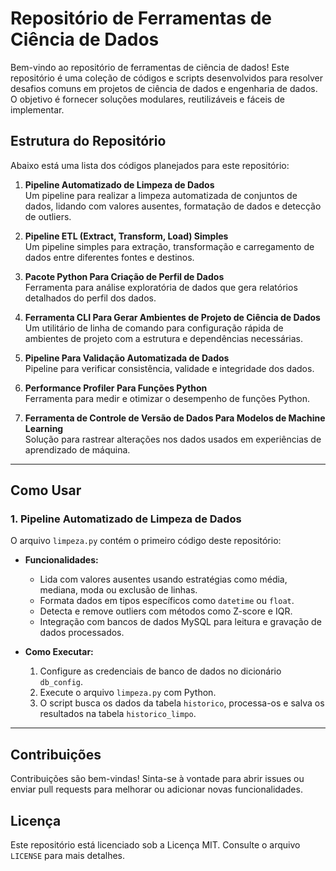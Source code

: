 # Repositório de Ferramentas de Ciência de Dados

Bem-vindo ao repositório de ferramentas de ciência de dados! Este repositório é uma coleção de códigos e scripts desenvolvidos para resolver desafios comuns em projetos de ciência de dados e engenharia de dados. O objetivo é fornecer soluções modulares, reutilizáveis e fáceis de implementar.

## Estrutura do Repositório

Abaixo está uma lista dos códigos planejados para este repositório:

1. **Pipeline Automatizado de Limpeza de Dados**  
   Um pipeline para realizar a limpeza automatizada de conjuntos de dados, lidando com valores ausentes, formatação de dados e detecção de outliers.

2. **Pipeline ETL (Extract, Transform, Load) Simples**  
   Um pipeline simples para extração, transformação e carregamento de dados entre diferentes fontes e destinos.

3. **Pacote Python Para Criação de Perfil de Dados**  
   Ferramenta para análise exploratória de dados que gera relatórios detalhados do perfil dos dados.

4. **Ferramenta CLI Para Gerar Ambientes de Projeto de Ciência de Dados**  
   Um utilitário de linha de comando para configuração rápida de ambientes de projeto com a estrutura e dependências necessárias.

5. **Pipeline Para Validação Automatizada de Dados**  
   Pipeline para verificar consistência, validade e integridade dos dados.

6. **Performance Profiler Para Funções Python**  
   Ferramenta para medir e otimizar o desempenho de funções Python.

7. **Ferramenta de Controle de Versão de Dados Para Modelos de Machine Learning**  
   Solução para rastrear alterações nos dados usados em experiências de aprendizado de máquina.

---

## Como Usar

### 1. Pipeline Automatizado de Limpeza de Dados
O arquivo `limpeza.py` contém o primeiro código deste repositório:

- **Funcionalidades:**  
  - Lida com valores ausentes usando estratégias como média, mediana, moda ou exclusão de linhas.
  - Formata dados em tipos específicos como `datetime` ou `float`.
  - Detecta e remove outliers com métodos como Z-score e IQR.
  - Integração com bancos de dados MySQL para leitura e gravação de dados processados.

- **Como Executar:**
  1. Configure as credenciais de banco de dados no dicionário `db_config`.
  2. Execute o arquivo `limpeza.py` com Python.
  3. O script busca os dados da tabela `historico`, processa-os e salva os resultados na tabela `historico_limpo`.

---

## Contribuições
Contribuições são bem-vindas! Sinta-se à vontade para abrir issues ou enviar pull requests para melhorar ou adicionar novas funcionalidades.

## Licença
Este repositório está licenciado sob a Licença MIT. Consulte o arquivo `LICENSE` para mais detalhes.

